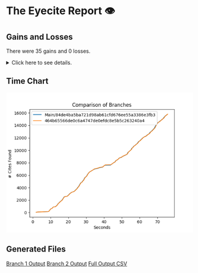 # The Eyecite Report :eye:



Gains and Losses
---------
There were 35 gains and 0 losses.

<details>
<summary>Click here to see details.</summary>

|     id     |              Gain              |  Loss  |
| ---------- | ------------------------------ | ------ |
|  5329531   |      German Savings Bank       |        |
|  5618955   |           Widincamp            |        |
|  5656104   |              Sime              |        |
|  3419420   |             Martin             |        |
|  3419420   |           Cunningham           |        |
|  3419420   |              Best              |        |
|  1771039   |             supra,             |        |
|  1431414   |              Ali               |        |
|  1431414   |             Grant              |        |
|  1431414   |            Schumann            |        |
|  1431414   |             Cepeda             |        |
|  1431414   |            Fairfield           |        |
|  1431414   |              Price             |        |
|  1431414   |            Uhlaender           |        |
|  1431414   |             Davies             |        |
|  1431414   | Memphis Development Foundation |        |
|  1431414   |             Price              |        |
|  1431414   |         Motschenbacher         |        |
|  1431414   |           Uhlaender            |        |
|  1431414   |               Ali              |        |
|  1431414   |            Goldstein           |        |
|  1431414   |            Stilson             |        |
|  1431414   |             Munden             |        |
|  1431414   |            O'Brien             |        |
|  3839243   |            Merriam             |        |
|  3415079   |              Biwer             |        |
|  3303848   |             Elliott            |        |
|   100283   |            Monahan             |        |
|  2225955   |             supra,             |        |
|   897829   |            Edwards             |        |
|  6608066   |             French             |        |
|  6608066   |              Loeb              |        |
|  7062108   |             O’Mara             |        |
|  7062108   |              Tate              |        |
|  7062108   |            Johnson             |        |


</details>



Time Chart
---------

![image](https://raw.githubusercontent.com/freelawproject/eyecite/artifacts/251/results/chart.png)


Generated Files
---------

[Branch 1 Output](https://raw.githubusercontent.com/freelawproject/eyecite/artifacts/251/results/84de4ba5ba721d98ab61cfd676ee55a3386e3fb3.json)
[Branch 2 Output](https://raw.githubusercontent.com/freelawproject/eyecite/artifacts/251/results/464b65566de0c6a4747de0efdc8e5b5c263240a4.json)
[Full Output CSV ](https://raw.githubusercontent.com/freelawproject/eyecite/artifacts/251/results/output.csv)
